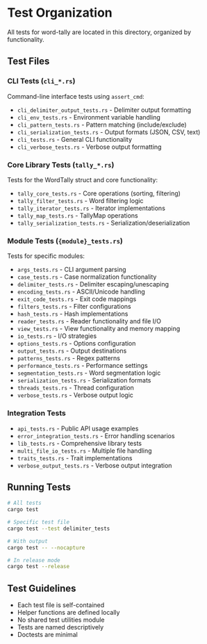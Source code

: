 # Test Organization

All tests for word-tally are located in this directory, organized by functionality.

## Test Files

### CLI Tests (`cli_*.rs`)
Command-line interface tests using `assert_cmd`:
- `cli_delimiter_output_tests.rs` - Delimiter output formatting
- `cli_env_tests.rs` - Environment variable handling
- `cli_pattern_tests.rs` - Pattern matching (include/exclude)
- `cli_serialization_tests.rs` - Output formats (JSON, CSV, text)
- `cli_tests.rs` - General CLI functionality
- `cli_verbose_tests.rs` - Verbose output formatting

### Core Library Tests (`tally_*.rs`)
Tests for the WordTally struct and core functionality:
- `tally_core_tests.rs` - Core operations (sorting, filtering)
- `tally_filter_tests.rs` - Word filtering logic
- `tally_iterator_tests.rs` - Iterator implementations
- `tally_map_tests.rs` - TallyMap operations
- `tally_serialization_tests.rs` - Serialization/deserialization

### Module Tests (`{module}_tests.rs`)
Tests for specific modules:
- `args_tests.rs` - CLI argument parsing
- `case_tests.rs` - Case normalization functionality
- `delimiter_tests.rs` - Delimiter escaping/unescaping
- `encoding_tests.rs` - ASCII/Unicode handling
- `exit_code_tests.rs` - Exit code mappings
- `filters_tests.rs` - Filter configurations
- `hash_tests.rs` - Hash implementations
- `reader_tests.rs` - Reader functionality and file I/O
- `view_tests.rs` - View functionality and memory mapping
- `io_tests.rs` - I/O strategies
- `options_tests.rs` - Options configuration
- `output_tests.rs` - Output destinations
- `patterns_tests.rs` - Regex patterns
- `performance_tests.rs` - Performance settings
- `segmentation_tests.rs` - Word segmentation logic
- `serialization_tests.rs` - Serialization formats
- `threads_tests.rs` - Thread configuration
- `verbose_tests.rs` - Verbose output logic

### Integration Tests
- `api_tests.rs` - Public API usage examples
- `error_integration_tests.rs` - Error handling scenarios
- `lib_tests.rs` - Comprehensive library tests
- `multi_file_io_tests.rs` - Multiple file handling
- `traits_tests.rs` - Trait implementations
- `verbose_output_tests.rs` - Verbose output integration

## Running Tests

```bash
# All tests
cargo test

# Specific test file
cargo test --test delimiter_tests

# With output
cargo test -- --nocapture

# In release mode
cargo test --release
```

## Test Guidelines

- Each test file is self-contained
- Helper functions are defined locally
- No shared test utilities module
- Tests are named descriptively
- Doctests are minimal